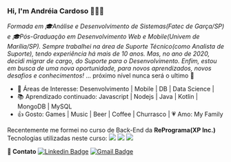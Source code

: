 ### Hi, I'm Andréia Cardoso 👋👩‍💻

<i>Formada em 🎓Análise e Desenvolvimento de Sistemas(Fatec de Garça/SP) e 🎓Pós-Graduação em Desenvolvimento Web e Mobile(Univem de Marília/SP). Sempre trabalhei na área de Suporte Técnico(como Analista de Suporte), tendo experiência há mais de 10 anos. Mas, no ano de 2020, decidi migrar de cargo, do Suporte para o Desenvolvimento. Enfim, estou em busca de uma nova oportunidade, para novos aprendizados, novos desafios e conhecimentos!</i> 
... próximo nível nunca será o ultimo 🚀 

- 🎯 Áreas de Interesse: Desenvolvimento | Mobile | DB | Data Science |
- 📚 Aprendizado continuado: Javascript | Nodejs | Java | Kotlin | MongoDB | MySQL
- 👍 Gosto: Games | Music | Beer | Coffee | Churrasco | 💗 Amo: My Family

Recentemente me formei no curso de Back-End da **RePrograma(XP Inc.)**
Tecnologias utilizadas neste curso:
<img src="https://img.shields.io/badge/Back%20End-Node.js-brightgreen">
<img src="https://img.shields.io/badge/JS-JavaScript-black">
<img src="https://img.shields.io/badge/MongoDB-NoSQL-blue">

**📱 Contato**
[![Linkedin Badge](https://img.shields.io/badge/-LinkedIn-blue?style=flat-square&logo=Linkedin&logoColor=white&link=https://www.linkedin.com/in/andreia-rcardoso/)](https://www.linkedin.com/in/andreia-rcardoso/) 
[![Gmail Badge](https://img.shields.io/badge/-Gmail-c14438?style=flat-square&logo=Gmail&logoColor=white&link=mailtoandreia.netsys@gmail.com)](mailto:andreia.netsys@gmail.com) 



